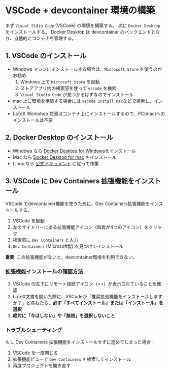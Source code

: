 # VSCode + devcontainer 環境の構築

まず `Visual Stdio Code` (VSCode) の環境を構築する。
次に `Docker Desktop` をインストールする。
Docker Desktop は devcontainer のバックエンドとなり、自動的にコンテナを管理する。

## 1. VSCode のインストール

- Windows マシンにインストールする場合は、`Microsoft Store` を使うのがお勧め
    1. Windows 上で `Microsoft Store` を起動
    2. ストアアプリ内の検索窓を使って `vscode` を検索
    3. `Visual Studio Code` が見つかるはずなのでインストール
- mac 上に環境を構築する場合には `vscode install mac`などで検索し、インストール
- LaTeX Workshop 拡張はコンテナ上にインストールするので、PC(mac)へのインストールは不要

## 2. Docker Desktop のインストール

- Windows なら [Docker Desktop for Windows](https://docs.docker.com/desktop/windows/install/)をインストール
- Mac なら [Docker Desktop for mac](https://docs.docker.com/desktop/install/mac-install/) をインストール
- Linux なら [公式ドキュメント](https://docs.docker.jp/desktop/install/linux-install.html) に従って作業

## 3. VSCode に Dev Containers 拡張機能をインストール

VSCode でdevcontainer機能を使うために、Dev Containers拡張機能をインストールする。

1. VSCode を起動
2. 左のサイドバーにある拡張機能アイコン（四角が4つのアイコン）をクリック
3. 検索窓に `Dev Containers` と入力
4. `Dev Containers` (Microsoft製) を見つけてインストール

**重要**: この拡張機能がないと、devcontainer環境を利用できない。

### 拡張機能インストールの確認方法

1. VSCode の左下にリモート接続アイコン（><）が表示されていることを確認
2. LaTeX文書を開いた際に、VSCodeが「推奨拡張機能をインストールしますか？」と尋ねたら、**必ず「すべてインストール」または「インストール」を選択**
3. **絶対に「今はしない」や「無視」を選択しないこと**

### トラブルシューティング

もし Dev Containers 拡張機能をインストールせずに進めてしまった場合：

1. VSCode を一度閉じる
2. 拡張機能ビューで `Dev Containers` を検索してインストール
3. 再度プロジェクトを開き直す
